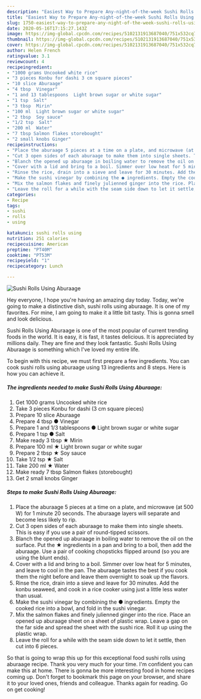```yaml
---
description: "Easiest Way to Prepare Any-night-of-the-week Sushi Rolls Using Aburaage"
title: "Easiest Way to Prepare Any-night-of-the-week Sushi Rolls Using Aburaage"
slug: 1750-easiest-way-to-prepare-any-night-of-the-week-sushi-rolls-using-aburaage
date: 2020-05-16T17:15:27.143Z
image: https://img-global.cpcdn.com/recipes/5102131913687040/751x532cq70/sushi-rolls-using-aburaage-recipe-main-photo.jpg
thumbnail: https://img-global.cpcdn.com/recipes/5102131913687040/751x532cq70/sushi-rolls-using-aburaage-recipe-main-photo.jpg
cover: https://img-global.cpcdn.com/recipes/5102131913687040/751x532cq70/sushi-rolls-using-aburaage-recipe-main-photo.jpg
author: Helen French
ratingvalue: 3.1
reviewcount: 4
recipeingredient:
- "1000 grams Uncooked white rice"
- "3 pieces Konbu for dashi 3 cm square pieces"
- "10 slice Aburaage"
- "4 tbsp  Vinegar"
- "1 and 13 tablespoons  Light brown sugar or white sugar"
- "1 tsp  Salt"
- "3 tbsp  Mirin"
- "100 ml  Light brown sugar or white sugar"
- "2 tbsp  Soy sauce"
- "1/2 tsp  Salt"
- "200 ml  Water"
- "7 tbsp Salmon flakes storebought"
- "2 small knobs Ginger"
recipeinstructions:
- "Place the aburaage 5 pieces at a time on a plate, and microwave (at 500 W) for 1 minute 20 seconds. The aburaage layers will separate and become less likely to rip."
- "Cut 3 open sides of each aburaage to make them into single sheets. This is easy if you use a pair of round-tipped scissors."
- "Blanch the opened up aburaage in boiling water to remove the oil on the surface. Put the ★ ingredients in a pan and bring to a boil, then add the aburaage. Use a pair of cooking chopsticks flipped around (so you are using the blunt ends)."
- "Cover with a lid and bring to a boil. Simmer over low heat for 5 minutes, and leave to cool in the pan. The aburaage tastes the best if you cook them the night before and leave them overnight to soak up the flavors."
- "Rinse the rice, drain into a sieve and leave for 30 minutes. Add the konbu seaweed, and cook in a rice cooker using just a little less water than usual."
- "Make the sushi vinegar by combining the ● ingredients. Empty the cooked rice into a bowl, and fold in the sushi vinegar."
- "Mix the salmon flakes and finely julienned ginger into the rice. Place an opened up aburaage sheet on a sheet of plastic wrap. Leave a gap on the far side and spread the sheet with the sushi rice. Roll it up using the plastic wrap."
- "Leave the roll for a while with the seam side down to let it settle, then cut into 6 pieces."
categories:
- Recipe
tags:
- sushi
- rolls
- using

katakunci: sushi rolls using 
nutrition: 251 calories
recipecuisine: American
preptime: "PT40M"
cooktime: "PT53M"
recipeyield: "1"
recipecategory: Lunch

---
```



![Sushi Rolls Using Aburaage](https://img-global.cpcdn.com/recipes/5102131913687040/751x532cq70/sushi-rolls-using-aburaage-recipe-main-photo.jpg)

Hey everyone, I hope you're having an amazing day today. Today, we're going to make a distinctive dish, sushi rolls using aburaage. It is one of my favorites. For mine, I am going to make it a little bit tasty. This is gonna smell and look delicious.



Sushi Rolls Using Aburaage is one of the most popular of current trending foods in the world. It is easy, it is fast, it tastes delicious. It is appreciated by millions daily. They are fine and they look fantastic. Sushi Rolls Using Aburaage is something which I've loved my entire life.


To begin with this recipe, we must first prepare a few ingredients. You can cook sushi rolls using aburaage using 13 ingredients and 8 steps. Here is how you can achieve it.

<!--inarticleads1-->

##### The ingredients needed to make Sushi Rolls Using Aburaage:

1. Get 1000 grams Uncooked white rice
1. Take 3 pieces Konbu for dashi (3 cm square pieces)
1. Prepare 10 slice Aburaage
1. Prepare 4 tbsp ● Vinegar
1. Prepare 1 and 1/3 tablespoons ● Light brown sugar or white sugar
1. Prepare 1 tsp ● Salt
1. Make ready 3 tbsp ★ Mirin
1. Prepare 100 ml ★ Light brown sugar or white sugar
1. Prepare 2 tbsp ★ Soy sauce
1. Take 1/2 tsp ★ Salt
1. Take 200 ml ★ Water
1. Make ready 7 tbsp Salmon flakes (storebought)
1. Get 2 small knobs Ginger




<!--inarticleads2-->

##### Steps to make Sushi Rolls Using Aburaage:

1. Place the aburaage 5 pieces at a time on a plate, and microwave (at 500 W) for 1 minute 20 seconds. The aburaage layers will separate and become less likely to rip.
1. Cut 3 open sides of each aburaage to make them into single sheets. This is easy if you use a pair of round-tipped scissors.
1. Blanch the opened up aburaage in boiling water to remove the oil on the surface. Put the ★ ingredients in a pan and bring to a boil, then add the aburaage. Use a pair of cooking chopsticks flipped around (so you are using the blunt ends).
1. Cover with a lid and bring to a boil. Simmer over low heat for 5 minutes, and leave to cool in the pan. The aburaage tastes the best if you cook them the night before and leave them overnight to soak up the flavors.
1. Rinse the rice, drain into a sieve and leave for 30 minutes. Add the konbu seaweed, and cook in a rice cooker using just a little less water than usual.
1. Make the sushi vinegar by combining the ● ingredients. Empty the cooked rice into a bowl, and fold in the sushi vinegar.
1. Mix the salmon flakes and finely julienned ginger into the rice. Place an opened up aburaage sheet on a sheet of plastic wrap. Leave a gap on the far side and spread the sheet with the sushi rice. Roll it up using the plastic wrap.
1. Leave the roll for a while with the seam side down to let it settle, then cut into 6 pieces.




So that is going to wrap this up for this exceptional food sushi rolls using aburaage recipe. Thank you very much for your time. I'm confident you can make this at home. There is gonna be more interesting food in home recipes coming up. Don't forget to bookmark this page on your browser, and share it to your loved ones, friends and colleague. Thanks again for reading. Go on get cooking!
